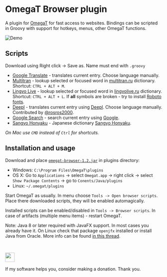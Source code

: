 # OmegaT Browser plugin

A plugin for [OmegaT](http://omegat.org) for fast access to websites. Bindings can be scripted in Groovy with support for hotkeys, menus, other OmegaT functions.

![Demo](https://github.com/yoursdearboy/omegat-browser/raw/master/demo.gif)

## Scripts

Download using Right click -> Save as. Name must end with `.groovy`

* [Google Translate](https://raw.githubusercontent.com/yoursdearboy/omegat-browser/v1.2/scripts/google_translate.groovy) - translates current entry. Choose language manually.
* [Multitran](https://raw.githubusercontent.com/yoursdearboy/omegat-browser/v1.2/scripts/multitran.groovy) - lookup selected or focused word in [multitran.ru](multitran.ru) dictionary. Shortcut: `CTRL + ALT + M`.
* [Lingvo Live](https://raw.githubusercontent.com/yoursdearboy/omegat-browser/v1.2/scripts/lingvolive.groovy) - lookup selected or focused word in [lingvolive.ru](lingvolive.ru) dictionary. Shortcut: `CTRL + ALT + L`. If **all** symbols are broken - try to install [Roboto fonts](https://storage.googleapis.com/material-design/publish/material_v_10/assets/0B0J8hsRkk91LRjU4U1NSeXdjd1U/RobotoTTF.zip).
* [Deepl](https://raw.githubusercontent.com/yoursdearboy/omegat-browser/v1.2/scripts/deepl.groovy) - translates current entry using [Deepl](https://deepl.com). Choose language manually. Contributed by [@rosros2000](https://github.com/rosros2000).
* [Google Search](https://raw.githubusercontent.com/yoursdearboy/omegat-browser/v1.2/scripts/google.groovy) - search current entry using [Google](https://google.com).
* [Sangyo Honyaku](https://raw.githubusercontent.com/yoursdearboy/omegat-browser/v1.2/scripts/sangyo_honyaku.groovy) - Japanese dictionary [Sangyo Honyaku](https://sangyo-honyaku.jp/dictionaries).

*On Mac use `CMD` instead of `Ctrl` for shortcuts.*

## Installation and usage

Download and place [`omegat-browser-1.2.jar`](https://github.com/yoursdearboy/omegat-browser/releases/download/v1.2/omegat-browser-1.2.jar) in plugins directory:

* Windows: `C:\Program Files\OmegaT\plugins`
* OS X: Go to `Applications` -> select `Omegat.app` -> right click -> select `Show Package Contents` -> go to `Conents/Java/plugins`
* Linux: `~/.omegat/plugins`

Start OmegaT as usually. In menu choose `Tools -> Open browser scripts`. Place there downloaded scripts, they will be enabled automagically.

Installed scripts can be enabled/disabled in `Tools -> Browser scripts`. In case of artifacts (multiple menu items) - restart OmegaT.

Note: Java 8 or later required with JavaFX support. In most cases you already have it.
On Linux check that package `openjfx` installed or install Java from Oracle. More info can be found [in this thread](https://github.com/yoursdearboy/omegat-browser/issues/3).

<br/> 

<a href="https://www.patreon.com/bePatron?u=9885919" target="_blank"><img src="https://c5.patreon.com/external/logo/become_a_patron_button@2x.png" height="30px"/></a>

If my software helps you, consider making a donation. Thank you.
